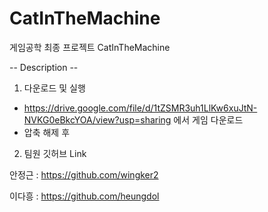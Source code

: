 # CatInTheMachine

게임공학 최종 프로젝트 CatInTheMachine



-- Description -- 



1. 다운로드 및 실행

 - https://drive.google.com/file/d/1tZSMR3uh1LlKw6xuJtN-NVKG0eBkcYOA/view?usp=sharing 에서 게임 다운로드
 - 압축 해제 후 





2. 팀원 깃허브 Link



안정근 : https://github.com/wingker2



이다흥 : https://github.com/heungdol
